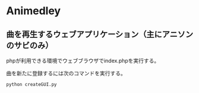 # Animedley
## 曲を再生するウェブアプリケーション（主にアニソンのサビのみ）
phpが利用できる環境でウェブブラウザでindex.phpを実行する。

曲を新たに登録するには次のコマンドを実行する。
```bash
python createGUI.py
```

